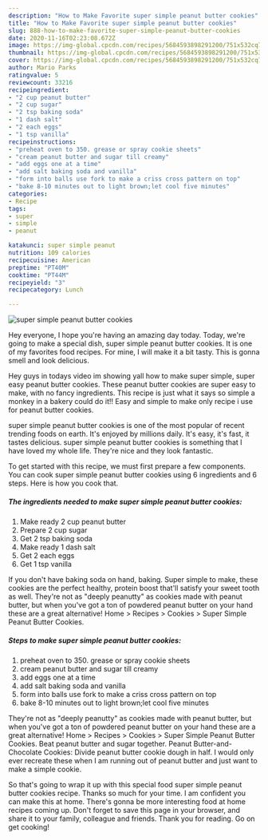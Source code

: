 ```yaml
---
description: "How to Make Favorite super simple peanut butter cookies"
title: "How to Make Favorite super simple peanut butter cookies"
slug: 888-how-to-make-favorite-super-simple-peanut-butter-cookies
date: 2020-11-16T02:23:08.672Z
image: https://img-global.cpcdn.com/recipes/5684593898291200/751x532cq70/super-simple-peanut-butter-cookies-recipe-main-photo.jpg
thumbnail: https://img-global.cpcdn.com/recipes/5684593898291200/751x532cq70/super-simple-peanut-butter-cookies-recipe-main-photo.jpg
cover: https://img-global.cpcdn.com/recipes/5684593898291200/751x532cq70/super-simple-peanut-butter-cookies-recipe-main-photo.jpg
author: Mario Parks
ratingvalue: 5
reviewcount: 33216
recipeingredient:
- "2 cup peanut butter"
- "2 cup sugar"
- "2 tsp baking soda"
- "1 dash salt"
- "2 each eggs"
- "1 tsp vanilla"
recipeinstructions:
- "preheat oven to 350. grease or spray cookie sheets"
- "cream peanut butter and sugar till creamy"
- "add eggs one at a time"
- "add salt baking soda and vanilla"
- "form into balls use fork to make a criss cross pattern on top"
- "bake 8-10 minutes out to light brown;let cool five minutes"
categories:
- Recipe
tags:
- super
- simple
- peanut

katakunci: super simple peanut 
nutrition: 109 calories
recipecuisine: American
preptime: "PT40M"
cooktime: "PT44M"
recipeyield: "3"
recipecategory: Lunch

---
```



![super simple peanut butter cookies](https://img-global.cpcdn.com/recipes/5684593898291200/751x532cq70/super-simple-peanut-butter-cookies-recipe-main-photo.jpg)

Hey everyone, I hope you're having an amazing day today. Today, we're going to make a special dish, super simple peanut butter cookies. It is one of my favorites food recipes. For mine, I will make it a bit tasty. This is gonna smell and look delicious.

Hey guys in todays video im showing yall how to make super simple, super easy peanut butter cookies. These peanut butter cookies are super easy to make, with no fancy ingredients. This recipe is just what it says so simple a monkey in a bakery could do it!! Easy and simple to make only recipe i use for peanut butter cookies.

super simple peanut butter cookies is one of the most popular of recent trending foods on earth. It's enjoyed by millions daily. It's easy, it's fast, it tastes delicious. super simple peanut butter cookies is something that I have loved my whole life. They're nice and they look fantastic.


To get started with this recipe, we must first prepare a few components. You can cook super simple peanut butter cookies using 6 ingredients and 6 steps. Here is how you cook that.

<!--inarticleads1-->

##### The ingredients needed to make super simple peanut butter cookies:

1. Make ready 2 cup peanut butter
1. Prepare 2 cup sugar
1. Get 2 tsp baking soda
1. Make ready 1 dash salt
1. Get 2 each eggs
1. Get 1 tsp vanilla


If you don&#39;t have baking soda on hand, baking. Super simple to make, these cookies are the perfect healthy, protein boost that&#39;ll satisfy your sweet tooth as well. They&#39;re not as &#34;deeply peanutty&#34; as cookies made with peanut butter, but when you&#39;ve got a ton of powdered peanut butter on your hand these are a great alternative! Home &gt; Recipes &gt; Cookies &gt; Super Simple Peanut Butter Cookies. 

<!--inarticleads2-->

##### Steps to make super simple peanut butter cookies:

1. preheat oven to 350. grease or spray cookie sheets
1. cream peanut butter and sugar till creamy
1. add eggs one at a time
1. add salt baking soda and vanilla
1. form into balls use fork to make a criss cross pattern on top
1. bake 8-10 minutes out to light brown;let cool five minutes


They&#39;re not as &#34;deeply peanutty&#34; as cookies made with peanut butter, but when you&#39;ve got a ton of powdered peanut butter on your hand these are a great alternative! Home &gt; Recipes &gt; Cookies &gt; Super Simple Peanut Butter Cookies. Beat peanut butter and sugar together. Peanut Butter-and-Chocolate Cookies: Divide peanut butter cookie dough in half. I would only ever recreate these when I am running out of peanut butter and just want to make a simple cookie. 

So that's going to wrap it up with this special food super simple peanut butter cookies recipe. Thanks so much for your time. I am confident you can make this at home. There's gonna be more interesting food at home recipes coming up. Don't forget to save this page in your browser, and share it to your family, colleague and friends. Thank you for reading. Go on get cooking!
